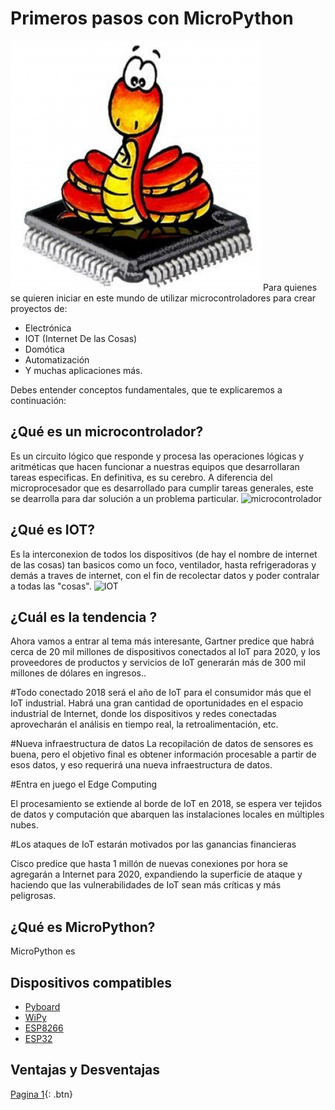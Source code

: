 # Primeros pasos con MicroPython
![MicroPython][MicroPython]
Para quienes se quieren iniciar en este mundo de utilizar microcontroladores para crear proyectos de:
- Electrónica
- IOT (Internet De las Cosas)
- Domótica
- Automatización
- Y muchas aplicaciones más.

Debes entender conceptos fundamentales, que te explicaremos a continuación:
## ¿Qué es un microcontrolador?
Es un circuito lógico que responde y procesa las operaciones lógicas y aritméticas que hacen funcionar a nuestras equipos que desarrollaran tareas especificas. En definitiva, es su cerebro.
A diferencia del microprocesador que es desarrollado para cumplir tareas generales, este se dearrolla para dar solución a un problema particular.
![microcontrolador][micro] 
## ¿Qué es IOT?
Es la interconexion de todos los dispositivos (de hay el nombre de internet de las cosas) tan basicos como un foco, ventilador, hasta refrigeradoras y demás a traves de internet, con el fin de recolectar datos y poder contralar a todas las "cosas".
![IOT][iot] 
## ¿Cuál es la tendencia ?
Ahora vamos a entrar al tema más interesante, Gartner predice que habrá cerca de 20 mil millones de dispositivos conectados al IoT para 2020, y los proveedores de productos y servicios de IoT generarán más de 300 mil millones de dólares en ingresos..

#Todo conectado
2018 será el año de IoT para el consumidor más que el IoT industrial. Habrá una gran cantidad de oportunidades en el espacio industrial de Internet, donde los dispositivos y redes conectadas aprovecharán el análisis en tiempo real, la retroalimentación, etc.

#Nueva infraestructura de datos
La recopilación de datos de sensores es buena, pero el objetivo final es obtener información procesable a partir de esos datos, y eso requerirá una nueva infraestructura de datos.

#Entra en juego el Edge Computing

El procesamiento se extiende al borde de IoT en 2018, se espera ver tejidos de datos y computación que abarquen las instalaciones locales en múltiples nubes. 

#Los ataques de IoT estarán motivados por las ganancias financieras

Cisco predice que hasta 1 millón de nuevas conexiones por hora se agregarán a Internet para 2020, expandiendo la superficie de ataque y haciendo que las vulnerabilidades de IoT sean más críticas y más peligrosas.

## ¿Qué es MicroPython?
MicroPython es 
## Dispositivos compatibles
- [Pyboard]
- [WiPy]
- [ESP8266]
- [ESP32]
## Ventajas y Desventajas

[Pagina 1](test.html){: .btn}

[//]: # (Enlaces)
[pyboard]: <https://store.micropython.org/>
[WiPy]: <https://www.adafruit.com/product/3338>
[ESP8266]: <https://es.aliexpress.com/store/product/NodeMCU-V3-Lua-WIFI-module-integration-of-ESP8266-extra-memory-32M-flash-USB-serial-CP2102/1950989_32779738528.html?spm=a219c.12010615.0.0.50b246fd8VsCwn>
[ESP32]: <https://es.aliexpress.com/store/product/Lolin-ESP32-OLED-wemos-for-Arduino-ESP32-OLED-WiFi-Modules-Bluetooth-Dual-ESP-32-ESP-32S/1983387_32807531243.html?spm=a219c.search0104.3.3.403e6f61OdnCLU&ws_ab_test=searchweb0_0,searchweb201602_1_10152_10151_10065_10344_10068_10342_10343_10340_10341_10084_10083_10618_10307_5711211_10313_10059_10534_100031_10103_10627_10626_10624_10623_10622_5722411_10621_10620_5711311-5722411_10620,searchweb201603_25,ppcSwitch_5&algo_expid=596a44ad-9bbc-41cb-8286-8cf1c8ba23be-0&algo_pvid=596a44ad-9bbc-41cb-8286-8cf1c8ba23be&priceBeautifyAB=0>
[//]: # (Imagenes)
[iot]: /img/iot.jpg "Internet De las Cosas"
[micro]: /img/microcontrolador.jpg "Microcontrolador"
[MicroPython]: /img/microPython.jpg "MicroPython"